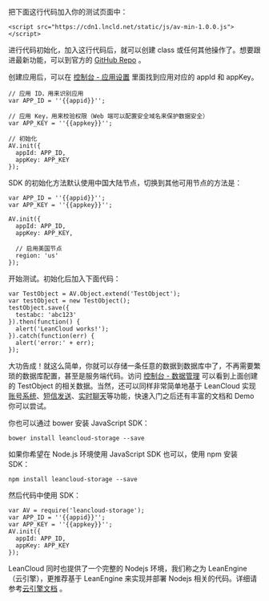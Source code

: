 把下面这行代码加入你的测试页面中：


```
<script src="https://cdn1.lncld.net/static/js/av-min-1.0.0.js"></script>
```

进行代码初始化，加入这行代码后，就可以创建 class 或任何其他操作了。想要跟进最新功能，可以到官方的 [GitHub Repo](https://github.com/leancloud/javascript-sdk) 。

创建应用后，可以在 [控制台 - 应用设置](app.html?appid={{appid}}#/key) 里面找到应用对应的 appId 和 appKey。

```
// 应用 ID，用来识别应用
var APP_ID = ''{{appid}}'';

// 应用 Key，用来校验权限（Web 端可以配置安全域名来保护数据安全）
var APP_KEY = ''{{appkey}}'';

// 初始化
AV.init({
  appId: APP_ID,
  appKey: APP_KEY
});
```

SDK 的初始化方法默认使用中国大陆节点，切换到其他可用节点的方法是：

```
var APP_ID = ''{{appid}}'';
var APP_KEY = ''{{appkey}}'';

AV.init({
  appId: APP_ID,
  appKey: APP_KEY,

  // 启用美国节点
  region: 'us'
});
```

开始测试。初始化后加入下面代码：

```
var TestObject = AV.Object.extend('TestObject');
var testObject = new TestObject();
testObject.save({
  testabc: 'abc123'
}).then(function() {
  alert('LeanCloud works!');
}).catch(function(err) {
  alert('error:' + err);
});
```

大功告成！就这么简单，你就可以存储一条任意的数据到数据库中了，不再需要繁琐的数据库配置，甚至是服务端代码。访问 [控制台 - 数据管理](data.html?appid={{appid}}#/TestObject) 可以看到上面创建的 TestObject 的相关数据。当然，还可以同样非常简单地基于 LeanCloud 实现[账号系统](js_guide.html#用户)、[短信发送](sms_guide-js.html)、[实时聊天](realtime_guide-js.html)等功能，快速入门之后还有丰富的文档和 Demo 你可以尝试。

你也可以通过 bower 安装 JavaScript SDK：

```
bower install leancloud-storage --save
```

如果你希望在 Node.js 环境使用 JavaScript SDK 也可以，使用 npm 安装 SDK：

```
npm install leancloud-storage --save
```

然后代码中使用 SDK：

```
var AV = require('leancloud-storage');
var APP_ID = ''{{appid}}'';
var APP_KEY = ''{{appkey}}'';
AV.init({
  appId: APP_ID,
  appKey: APP_KEY
});
```

LeanCloud 同时也提供了一个完整的 Nodejs 环境，我们称之为 LeanEngine（云引擎），更推荐基于 LeanEngine 来实现并部署 Nodejs 相关的代码。详细请参考[云引擎文档](docs/leanengine_overview.html) 。
